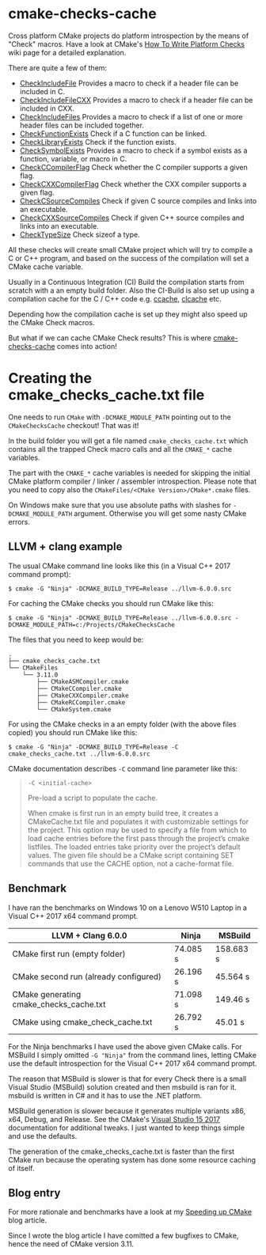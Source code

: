 # cmake-checks-cache

Cross platform CMake projects do platform introspection by the means of "Check" macros. Have a look at CMake's [How To Write Platform Checks](https://cmake.org/Wiki/CMake:How_To_Write_Platform_Checks) wiki page for a detailed explanation.

There are quite a few of them:
  * [CheckIncludeFile](https://cmake.org/cmake/help/latest/module/CheckIncludeFile.html) Provides a macro to check if a header file can be included in C.
  * [CheckIncludeFileCXX](https://cmake.org/cmake/help/latest/module/CheckIncludeFileCXX.html) Provides a macro to check if a header file can be included in CXX.
  * [CheckIncludeFiles](https://cmake.org/cmake/help/latest/module/CheckIncludeFiles.html) Provides a macro to check if a list of one or more header files can be included together.
  * [CheckFunctionExists](https://cmake.org/cmake/help/latest/module/CheckFunctionExists.html) Check if a C function can be linked.
  * [CheckLibraryExists](https://cmake.org/cmake/help/latest/module/CheckLibraryExists.html) Check if the function exists.
  * [CheckSymbolExists](https://cmake.org/cmake/help/latest/module/CheckSymbolExists.html) Provides a macro to check if a symbol exists as a function, variable, or macro in C.
  * [CheckCCompilerFlag](https://cmake.org/cmake/help/latest/module/CheckCCompilerFlag.html) Check whether the C compiler supports a given flag.
  * [CheckCXXCompilerFlag](https://cmake.org/cmake/help/latest/module/CheckCXXCompilerFlag.html) Check whether the CXX compiler supports a given flag.
  * [CheckCSourceCompiles](https://cmake.org/cmake/help/latest/module/CheckCSourceCompiles.html) Check if given C source compiles and links into an executable.
  * [CheckCXXSourceCompiles](https://cmake.org/cmake/help/latest/module/CheckCXXSourceCompiles.html) Check if given C++ source compiles and links into an executable.
  * [CheckTypeSize](https://cmake.org/cmake/help/latest/module/CheckTypeSize.html) Check sizeof a type.
  
All these checks will create small CMake project which will try to compile a C or C++ program, and based on the success of the compilation will set a CMake cache variable.

Usually in a Continuous Integration (CI) Build the compilation starts from scratch with a an empty build folder. Also the CI-Build is also set up using a compilation cache for the C / C++ code e.g. [ccache](https://ccache.samba.org/), [clcache](https://github.com/frerich/clcache) etc.

Depending how the compilation cache is set up they might also speed up the CMake Check macros.

But what if we can cache CMake Check results? This is where [cmake-checks-cache](https://github.com/cristianadam/cmake-checks-cache/) comes into action!

# Creating the cmake_checks_cache.txt file

One needs to run `CMake` with `-DCMAKE_MODULE_PATH` pointing out to the `CMakeChecksCache` checkout! That was it!

In the build folder you will get a file named `cmake_checks_cache.txt` which contains all the trapped Check macro calls and all the `CMAKE_*` cache variables. 

The part with the `CMAKE_*` cache variables is needed for skipping the initial CMake platform compiler / linker / assembler introspection. Please note that you need to copy also the `CMakeFiles/<CMake Version>/CMake*.cmake` files.

On Windows make sure that you use absolute paths with slashes for `-DCMAKE_MODULE_PATH` argument. Otherwise you will get some nasty CMake errors.

## LLVM + clang example

The usual CMake command line looks like this (in a Visual C++ 2017 command prompt):

```
$ cmake -G "Ninja" -DCMAKE_BUILD_TYPE=Release ../llvm-6.0.0.src
```

For caching the CMake checks you should run CMake like this:

```
$ cmake -G "Ninja" -DCMAKE_BUILD_TYPE=Release ../llvm-6.0.0.src -DCMAKE_MODULE_PATH=c:/Projects/CMakeChecksCache
```

The files that you need to keep would be:

```
.
├── cmake_checks_cache.txt
└── CMakeFiles
    └── 3.11.0
        ├── CMakeASMCompiler.cmake
        ├── CMakeCCompiler.cmake
        ├── CMakeCXXCompiler.cmake
        ├── CMakeRCCompiler.cmake
        └── CMakeSystem.cmake
```

For using the CMake checks in a an empty folder (with the above files copied) you should run CMake like this:

```
$ cmake -G "Ninja" -DCMAKE_BUILD_TYPE=Release -C cmake_checks_cache.txt ../llvm-6.0.0.src
```

CMake documentation describes `-C` command line parameter like this:

> `-C <initial-cache>`
>
> Pre-load a script to populate the cache.
> 
> When cmake is first run in an empty build tree, it creates a CMakeCache.txt file and populates it with customizable settings for the project. This option may be used to specify a file from which to load cache entries before the first pass through the project’s cmake listfiles. The loaded entries take priority over the project’s default values. The given file should be a CMake script containing SET commands that use the CACHE option, not a cache-format file.


## Benchmark 

I have ran the benchmarks on Windows 10 on a Lenovo W510 Laptop in a Visual C++ 2017 x64 command prompt.

| LLVM + Clang 6.0.0                        | Ninja     | MSBuild    |
|-------------------------------------------|-----------|------------|
| CMake first run (empty folder)            |  74.085 s | 158.683 s  |
| CMake second run (already configured)     |  26.196 s | 45.564 s   |
| CMake generating cmake_checks_cache.txt   |  71.098 s | 149.46 s   |
| CMake using cmake_check_cache.txt         |  26.792 s | 45.01 s    |

For the Ninja benchmarks I have used the above given CMake calls. For MSBuild I simply omitted `-G "Ninja"` from the command lines, letting CMake use the default introspection for the Visual C++ 2017 x64 command prompt.

The reason that MSBuild is slower is that for every Check there is a small Visual Studio (MSBuild) solution created and then msbuild is ran for it. msbuild is written in C# and it has to use the .NET platform.

MSBuild generation is slower because it generates multiple variants x86, x64, Debug, and Release. See the CMake's [Visual Studio 15 2017](https://cmake.org/cmake/help/latest/generator/Visual%20Studio%2015%202017.html) documentation for additional tweaks. I just wanted to keep things simple and use the defaults.

The generation of the cmake_checks_cache.txt is faster than the first CMake run because the operating system has done some resource caching of itself.

## Blog entry 
For more rationale and benchmarks have a look at my [Speeding up CMake](https://cristianadam.eu/20170709/speeding-up-cmake/) blog article.

Since I wrote the blog article I have comitted a few bugfixes to CMake, hence the need of CMake version 3.11.
